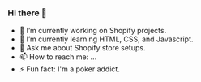 ### Hi there 👋


- 🔭 I’m currently working on Shopify projects.
- 🌱 I’m currently learning HTML, CSS, and Javascript.
- 💬 Ask me about Shopify store setups.
- 📫 How to reach me: ...
- ⚡ Fun fact: I'm a poker addict.


